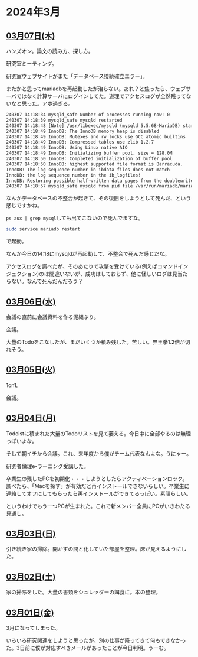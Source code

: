 # 2024年3月

## [03月07日(木)](#07) <a id="07"></a>

ハンズオン。論文の読み方、探し方。

研究室ミーティング。

研究室ウェブサイトがまた「データベース接続確立エラー」。

またかと思ってmariadbを再起動したが治らない。あれ？と焦ったら、ウェブサーバではなく計算サーバにログインしてた。道理でアクセスログが全然残ってないなと思った。アホ過ぎる。

```txt
240307 14:18:34 mysqld_safe Number of processes running now: 0
240307 14:18:39 mysqld_safe mysqld restarted
240307 14:18:48 [Note] /usr/libexec/mysqld (mysqld 5.5.68-MariaDB) starting as process 30844 ...
240307 14:18:49 InnoDB: The InnoDB memory heap is disabled
240307 14:18:49 InnoDB: Mutexes and rw_locks use GCC atomic builtins
240307 14:18:49 InnoDB: Compressed tables use zlib 1.2.7
240307 14:18:49 InnoDB: Using Linux native AIO
240307 14:18:49 InnoDB: Initializing buffer pool, size = 128.0M
240307 14:18:50 InnoDB: Completed initialization of buffer pool
240307 14:18:50 InnoDB: highest supported file format is Barracuda.
InnoDB: The log sequence number in ibdata files does not match
InnoDB: the log sequence number in the ib_logfiles!
InnoDB: Restoring possible half-written data pages from the doublewrite buffer...
240307 14:18:57 mysqld_safe mysqld from pid file /var/run/mariadb/mariadb.pid ended
```

なんかデータベースの不整合が起きて、その復旧をしようとして死んだ、という感じですかね。

`ps aux | grep mysql`しても出てこないので死んでますな。

```sh
sudo service mariadb restart
```

で起動。

なんか今日の14:18にmysqldが再起動して、不整合で死んだ感じだな。

アクセスログを調べたが、そのあたりで攻撃を受けている(例えばコマンドインジェクション)のは間違いないが、成功はしておらず、他に怪しいログは見当たらない。なんで死んだんだろう？

## [03月06日(水)](#06) <a id="06"></a>

会議の直前に会議資料を作る泥縄ぶり。

会議。

大量のTodoをこなしたが、まだいくつか積み残した。苦しい。界王拳1.2倍が切れそう。

## [03月05日(火)](#04) <a id="04"></a>

1on1。

会議。

## [03月04日(月)](#04) <a id="04"></a>

Todoistに積まれた大量のTodoリストを見て萎える。今日中に全部やるのは無理っぽいよな。

そして朝イチから会議。これ、来年度から僕がチーム代表なんよな。うにゃー。

研究者倫理e-ラーニング受講した。

卒業生の残したPCを初期化・・・しようとしたらアクティベーションロック。調べたら、「Macを探す」が有効だと再インストールできないらしい。卒業生に連絡してオフにしてもらったら再インストールができてるっぽい。素晴らしい。

というわけでもう一つPCが生まれた。これで新メンバー全員にPCがいきわたる見通し。

## [03月03日(日)](#03) <a id="03"></a>

引き続き家の掃除。開かずの間と化していた部屋を整理。床が見えるようにした。

## [03月02日(土)](#02) <a id="02"></a>

家の掃除をした。大量の書類をシュレッダーの餌食に。本の整理。

## [03月01日(金)](#01) <a id="01"></a>

3月になってしまった。

いろいろ研究関連をしようと思ったが、別の仕事が降ってきて何もできなかった。3日前に僕が対応すべきメールがあったことが今日判明。うーむ。
